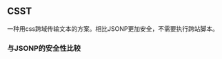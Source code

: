 ## CSST
一种用css跨域传输文本的方案。相比JSONP更加安全，不需要执行跨站脚本。  
### 与JSONP的安全性比较
<script src='jsonp'> 注入攻击脚本，盗取cookies,伪造对话框，跳转钓鱼网站。  
<link href='cssz'> [注入攻击脚本]破坏界面

### 问题
没有JSONP适配广，CSST依赖支持CSS3的浏览器   
